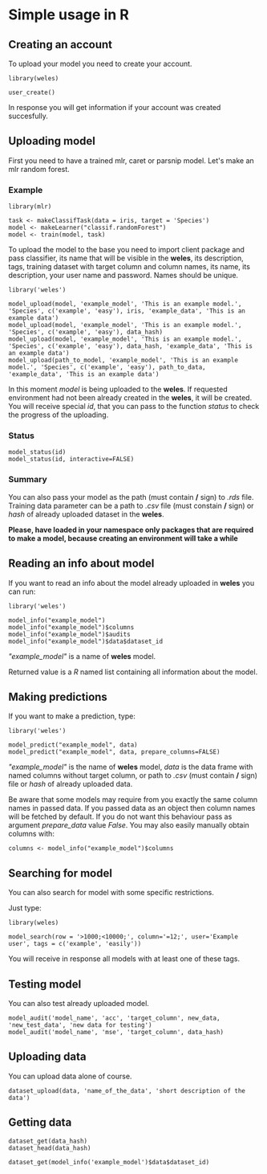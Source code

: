 # Simple usage in R

## Creating an account
To upload your model you need to create your account.

```
library(weles)

user_create()
```

In response you will get information if your account was created succesfully.

## Uploading model
First you need to have a trained mlr, caret or parsnip model. Let's make an mlr random forest.

### Example
```
library(mlr)

task <- makeClassifTask(data = iris, target = 'Species')
model <- makeLearner("classif.randomForest")
model <- train(model, task)
```

To upload the model to the base you need to import client package and pass classifier, its name that will be visible in the **weles**, its description, tags, training dataset with target column and column names, its name, its description, your user name and password. Names should be unique.

```
library('weles')

model_upload(model, 'example_model', 'This is an example model.', 'Species', c('example', 'easy'), iris, 'example_data', 'This is an example data')
model_upload(model, 'example_model', 'This is an example model.', 'Species', c('example', 'easy'), data_hash)
model_upload(model, 'example_model', 'This is an example model.', 'Species', c('example', 'easy'), data_hash, 'example_data', 'This is an example data')
model_upload(path_to_model, 'example_model', 'This is an example model.', 'Species', c('example', 'easy'), path_to_data, 'example_data', 'This is an example data')
```

In this moment *model* is being uploaded to the **weles**. If requested environment had not been already created in the **weles**, it will be created. You will receive special *id*, that you can pass to the function *status* to check the progress of the uploading.

### Status

```
model_status(id)
model_status(id, interactive=FALSE)
```

### Summary

You can also pass your model as the path (must contain **/** sign) to *.rds* file. Training data parameter can be a path to *.csv* file (must constain **/** sign) or *hash* of already uploaded dataset in the **weles**. 

**Please, have loaded in your namespace only packages that are required to make a model, because creating an environment will take a while**

## Reading an info about model

If you want to read an info about the model already uploaded in **weles** you can run:

```
library('weles')

model_info("example_model")
model_info("example_model")$columns
model_info("example_model")$audits
model_info("example_model")$data$dataset_id
```

*"example_model"* is a name of **weles** model.

Returned value is a *R* named list containing all information about the model.

## Making predictions

If you want to make a prediction, type:

```
library('weles')

model_predict("example_model", data)
model_predict("example_model", data, prepare_columns=FALSE)
```

*"example_model"* is the name of **weles** model, *data* is the data frame with named columns without target column, or path to *.csv* (must contain **/** sign) file or *hash* of already uploaded data.

Be aware that some models may require from you exactly the same column names in passed data. If you passed data as an object then column names will be fetched by default. If you do not want this behaviour pass as argument *prepare_data* value *False*. You may also easily manually obtain columns with:

```
columns <- model_info("example_model")$columns
```

## Searching for model

You can also search for model with some specific restrictions.

Just type:

```
library(weles)

model_search(row = '>1000;<10000;', column='=12;', user='Example user', tags = c('example', 'easily'))
```

You will receive in response all models with at least one of these tags.

## Testing model

You can also test already uploaded model.

```
model_audit('model_name', 'acc', 'target_column', new_data, 'new_test_data', 'new data for testing')
model_audit('model_name', 'mse', 'target_column', data_hash)
```
## Uploading data

You can upload data alone of course.

```
dataset_upload(data, 'name_of_the_data', 'short description of the data')
```

## Getting data

```
dataset_get(data_hash)
dataset_head(data_hash)

dataset_get(model_info('example_model')$data$dataset_id)
```
